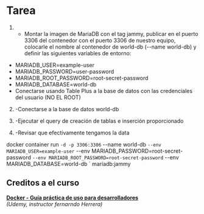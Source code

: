 # Tarea

1. - Montar la imagen de MariaDB con el tag jammy, publicar en el puerto 3306 del contenedor con el puerto 3306 de nuestro equipo, colocarle el nombre al contenedor de world-db (--name world-db) y definir las siguientes variables de entorno:

- MARIADB_USER=example-user
- MARIADB_PASSWORD=user-password
- MARIADB_ROOT_PASSWORD=root-secret-password
- MARIADB_DATABASE=world-db
- Conectarse usando Table Plus a la base de datos con las credenciales del usuario (NO EL ROOT)

2. -Conectarse a la base de datos world-db

3. -Ejecutar el query de creación de tablas e inserción proporcionado

4. -Revisar que efectivamente tengamos la data



docker container run `
  -d -p 3306:3306 `
  --name world-db `
  --env MARIADB_USER=example-user `
  --env MARIADB_PASSWORD=root-secret-password `
  --env MARIADB_ROOT_PASSWORD=root-secret-password `
  --env MARIADB_DATABASE=world-db `
  mariadb:jammy




  ## Creditos a el curso





**[Docker - Guía práctica de uso para desarrolladores](https://www.udemy.com/course/docker-guia-practica/)**  
*(Udemy, instructor fernarndo Herrera)*
